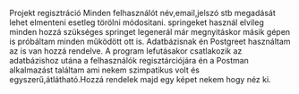 Projekt regisztráció
Minden felhasználót név,email,jelszó stb megadását lehet elmenteni esetleg törölni módositani.
springeket használ elvileg minden hozzá szükséges springet legenerál már megnyitáskor másik gépen is próbáltam minden működött ott is.
Adatbázisnak én Postgreet használtam az is van hozzá rendelve.
A program lefutásakor csatlakozik az adatbázishoz utána a felhasználók regisztárciójára én a Postman alkalmazást találtam ami nekem szimpatikus volt  és egyszerű,átlátható.Hozzá rendelek majd egy képet nekem hogy néz ki.
